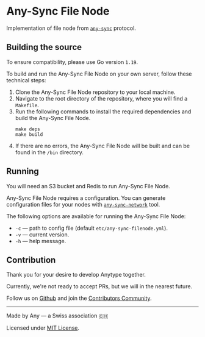 # Any-Sync File Node
Implementation of file node from [`any-sync`](https://github.com/anyproto/any-sync) protocol.

## Building the source
To ensure compatibility, please use Go version `1.19`.

To build and run the Any-Sync File Node on your own server, follow these technical steps:

1.  Clone the Any-Sync File Node repository to your local machine.
2.  Navigate to the root directory of the repository, where you will find a `Makefile`.
3.  Run the following commands to install the required dependencies and build the Any-Sync File Node.
    ```
    make deps
    make build
    ```
4.  If there are no errors, the Any-Sync File Node will be built and can be found in the `/bin` directory.

## Running
You will need an S3 bucket and Redis to run Any-Sync File Node.

Any-Sync File Node requires a configuration. You can generate configuration files for your nodes with [`any-sync-network`](https://github.com/anyproto/any-sync-tools) tool.

The following options are available for running the Any-Sync File Node:

 - `-c` — path to config file (default `etc/any-sync-filenode.yml`). 
 - `-v` — current version.
 - `-h` — help message.

## Contribution
Thank you for your desire to develop Anytype together. 

Currently, we're not ready to accept PRs, but we will in the nearest future.

Follow us on [Github](https://github.com/anyproto) and join the [Contributors Community](https://github.com/orgs/anyproto/discussions).

---
Made by Any — a Swiss association 🇨🇭

Licensed under [MIT License](./LICENSE).
